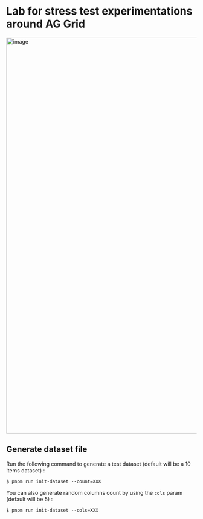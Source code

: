 # Lab for stress test experimentations around AG Grid

<img width="1503" height="1046" alt="image" src="https://github.com/user-attachments/assets/db16594d-e72d-4142-9a4f-bb5aa55c77b3" />



## Generate dataset file

Run the following command to generate a test dataset (default will be a 10 items dataset) :

```shell
$ pnpm run init-dataset --count=XXX
```

You can also generate random columns count by using the `cols` param (default will be 5) :

```shell
$ pnpm run init-dataset --cols=XXX
```
